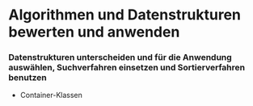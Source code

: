 # Algorithmen und Datenstrukturen bewerten und anwenden

### Datenstrukturen unterscheiden und für die Anwendung auswählen, Suchverfahren einsetzen und Sortierverfahren benutzen
+ Container-Klassen